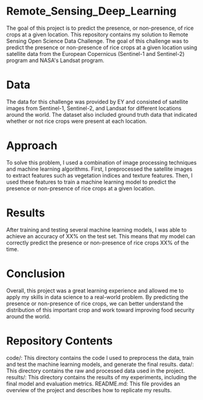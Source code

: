 # Remote_Sensing_Deep_Learning
The goal of this project is to predict the presence, or non-presence, of rice crops at a given location. 
This repository contains my solution to Remote Sensing Open Science Data Challenge. The goal of this challenge was to predict the presence or non-presence of rice crops at a given location using satellite data from the European Copernicus (Sentinel-1 and Sentinel-2) program and NASA's Landsat program.

# Data
The data for this challenge was provided by EY and consisted of satellite images from Sentinel-1, Sentinel-2, and Landsat for different locations around the world. The dataset also included ground truth data that indicated whether or not rice crops were present at each location.

# Approach
To solve this problem, I used a combination of image processing techniques and machine learning algorithms. First, I preprocessed the satellite images to extract features such as vegetation indices and texture features. Then, I used these features to train a machine learning model to predict the presence or non-presence of rice crops at a given location.

# Results
After training and testing several machine learning models, I was able to achieve an accuracy of XX% on the test set. This means that my model can correctly predict the presence or non-presence of rice crops XX% of the time.

# Conclusion
Overall, this project was a great learning experience and allowed me to apply my skills in data science to a real-world problem. By predicting the presence or non-presence of rice crops, we can better understand the distribution of this important crop and work toward improving food security around the world.

# Repository Contents
code/: This directory contains the code I used to preprocess the data, train and test the machine learning models, and generate the final results.
data/: This directory contains the raw and processed data used in the project.
results/: This directory contains the results of my experiments, including the final model and evaluation metrics.
README.md: This file provides an overview of the project and describes how to replicate my results.
